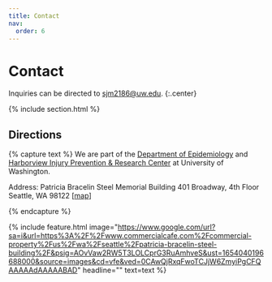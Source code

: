 ```yaml
---
title: Contact
nav:
  order: 6
---
```


# <i class="fas fa-paper-plane"></i>Contact

Inquiries can be directed to [sjm2186@uw.edu](mailto:sjm2186@uw.edu).
{:.center}

{% include section.html %}

## Directions

{% capture text %}
We are part of the [Department of Epidemiology](https://epi.washington.edu/) and [Harborview Injury Prevention & Research Center](https://hiprc.org/) at University of Washington. 

Address: Patricia Bracelin Steel Memorial Building 401 Broadway, 4th Floor Seattle, WA 98122 [[map](https://goo.gl/maps/TJUNT9x6583RAJK88)]

{% endcapture %}

{%
  include feature.html
  image="https://www.google.com/url?sa=i&url=https%3A%2F%2Fwww.commercialcafe.com%2Fcommercial-property%2Fus%2Fwa%2Fseattle%2Fpatricia-bracelin-steel-building%2F&psig=AOvVaw2RW5T3LOLCprG3RuAmhveS&ust=1654040196688000&source=images&cd=vfe&ved=0CAwQjRxqFwoTCJjW6ZmyiPgCFQAAAAAdAAAAABAD"
  headline=""
  text=text
%}
